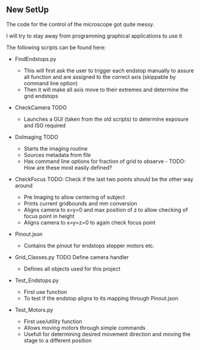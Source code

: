 ## New SetUp

The code for the control of the microscope got quite messy. 

I will try to stay away from programming graphical applications to use it

The following scripts can be found here:

- FindEndstops.py
    - This will first ask the user to trigger each endstop manually to assure all function and are assigned to the correct axis (skippable by command line option)
    - Then it will make all axis move to their extremes and determine the grid endstops

- CheckCamera TODO
    - Launches a GUI (taken from the old scripts) to determine exposure and ISO required

- DoImaging TODO
    - Starts the imaging routine
    - Sources metadata from file
    - Has command line options for fraction of grid to observe - TODO: How are these most easily defined?

- CheckFocus TODO: Check if the last two points should be the other way around
    - Pre Imaging to allow centering of subject
    - Prints current gridbounds and mm conversion
    - Aligns camera to x=y=0 and max position of z to allow checking of focus point in height
    - Aligns camera to x=y=z=0 to again check focus point

- Pinout.json
    - Contains the pinout for endstops stepper motors etc. 

- Grid_Classes.py TODO Define camera handler
    - Defines all objects used for this project

- Test_Endstops.py
    - First use function
    - To test if the endstop aligns to its mapping through Pinout.json

- Test_Motors.py
    - First use/utility function
    - Allows moving motors through simple commands
    - Usefull for determining desired movement direction and moving the stage to a different position




